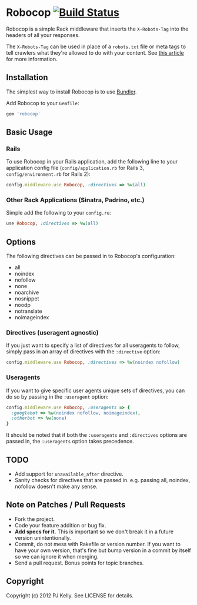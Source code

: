 # Robocop [![Build Status](https://secure.travis-ci.org/pjkelly/robocop.png?branch=master)](http://travis-ci.org/pjkelly/robocop)

Robocop is a simple Rack middleware that inserts the `X-Robots-Tag` into the headers of all your responses.

The `X-Robots-Tag` can be used in place of a `robots.txt` file or meta tags to tell crawlers what they're allowed to do with your content. See [this article](https://developers.google.com/webmasters/control-crawl-index/docs/robots_meta_tag) for more information.

## Installation

The simplest way to install Robocop is to use [Bundler](http://gembundler.com/).

Add Robocop to your `Gemfile`:

``` ruby
gem 'robocop'
```

## Basic Usage

### Rails

To use Robocop in your Rails application, add the following line to your application config file (`config/application.rb` for Rails 3, `config/environment.rb` for Rails 2):

``` ruby
config.middleware.use Robocop, :directives => %w(all)
```

### Other Rack Applications (Sinatra, Padrino, etc.)

Simple add the following to your `config.ru`:

``` ruby
use Robocop, :directives => %w(all)
```

## Options

The following directives can be passed in to Robocop's configuration:

* all
* noindex
* nofollow
* none
* noarchive
* nosnippet
* noodp
* notranslate
* noimageindex

### Directives (useragent agnostic)

If you just want to specify a list of directives for all useragents to follow, simply pass in an array of directives with the `:directive` option:

``` ruby
config.middleware.use Robocop, :directives => %w(noindex nofollow)
```

### Useragents

If you want to give specific user agents unique sets of directives, you can do so by passing in the `:useragent` option:

``` ruby
config.middleware.use Robocop, :useragents => {
  :googlebot => %w(noindex nofollow, noimageindex),
  :otherbot => %w(none)
}
```

It should be noted that if both the `:useragents` and `:directives` options are passed in, the `:useragents` option takes precedence.

## TODO

* Add support for `unavailable_after` directive.
* Sanity checks for directives that are passed in. e.g. passing all, noindex, nofollow doesn't make any sense.

## Note on Patches / Pull Requests

* Fork the project.
* Code your feature addition or bug fix.
* **Add specs for it.** This is important so we don't break it in a future version unintentionally.
* Commit, do not mess with Rakefile or version number. If you want to have your own version, that's fine but bump version in a commit by itself so we can ignore it when merging.
* Send a pull request. Bonus points for topic branches.

## Copyright

Copyright (c) 2012 PJ Kelly. See LICENSE for details.